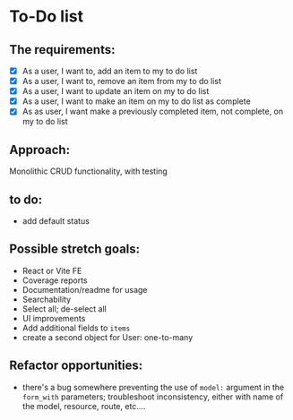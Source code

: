 # To-Do list

## The requirements:

-   [x] As a user, I want to, add an item to my to do list
-   [x] As a user, I want to, remove an item from my to do list
-   [x] As a user, I want to update an item on my to do list
-   [x] As a user, I want to make an item on my to do list as complete
-   [x] As as user, I want make a previously completed item, not complete, on my to do list

## Approach:

Monolithic CRUD functionality, with testing

## to do:

-   add default status

## Possible stretch goals:

-   React or Vite FE
-   Coverage reports
-   Documentation/readme for usage
-   Searchability
-   Select all; de-select all
-   UI improvements
-   Add additional fields to `items`
-   create a second object for User: one-to-many

## Refactor opportunities:
- there's a bug somewhere preventing the use of `model:` argument in the `form_with` parameters; troubleshoot inconsistency, either with name of the model, resource, route, etc....